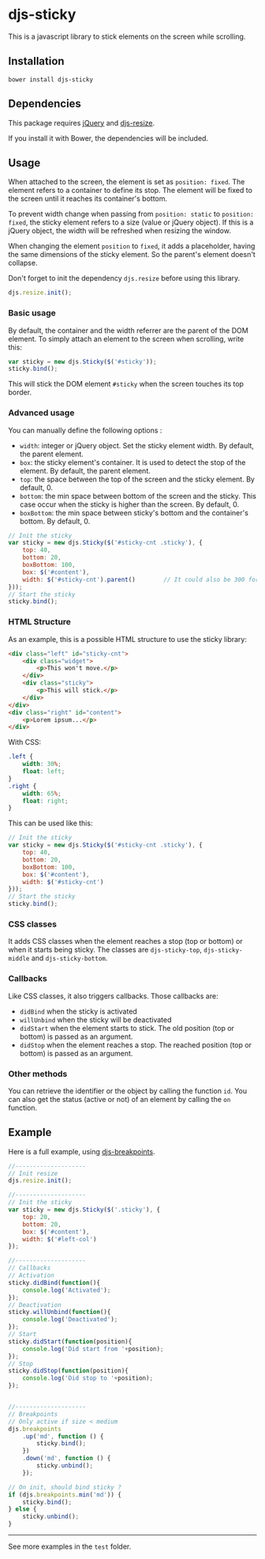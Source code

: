 # djs-sticky

This is a javascript library to stick elements on the screen while scrolling.

## Installation

```
bower install djs-sticky
```

## Dependencies

This package requires [jQuery](http://jquery.com/) and [djs-resize](https://github.com/EdouardDem/djs-resize).

If you install it with Bower, the dependencies will be included.

## Usage

When attached to the screen, the element is set as `position: fixed`.
The element refers to a container to define its stop. The element will be fixed to the screen until it reaches its container's bottom.

To prevent width change when passing from `position: static` to `position: fixed`, the sticky element refers to a size (value or jQuery object).
If this is a jQuery object, the width will be refreshed when resizing the window.

When changing the element `position` to `fixed`, it adds a placeholder, having the same dimensions of the sticky element. So the parent's element doesn't collapse.

Don't forget to init the dependency `djs.resize` before using this library.

```javascript
djs.resize.init();
```

### Basic usage

By default, the container and the width referrer are the parent of the DOM element.
To simply attach an element to the screen when scrolling, write this:

```javascript
var sticky = new djs.Sticky($('#sticky'));
sticky.bind();
```

This will stick the DOM element `#sticky` when the screen touches its top border.

### Advanced usage

You can manually define the following options :

- `width`: integer or jQuery object. Set the sticky element width. By default, the parent element.
- `box`: the sticky element's container. It is used to detect the stop of the element. By default, the parent element.
- `top`: the space between the top of the screen and the sticky element. By default, 0.
- `bottom`: the min space between bottom of the screen and the sticky. This case occur when the sticky is higher than the screen. By default, 0.
- `boxBottom`: the min space between sticky's bottom and the container's bottom. By default, 0.

```javascript
// Init the sticky
var sticky = new djs.Sticky($('#sticky-cnt .sticky'), {
    top: 40,
    bottom: 20,
    boxBottom: 100,
    box: $('#content'),
    width: $('#sticky-cnt').parent()        // It could also be 300 for "300px"
}));
// Start the sticky
sticky.bind();
```

### HTML Structure

As an example, this is a possible HTML structure to use the sticky library:

```html
<div class="left" id="sticky-cnt">
    <div class="widget">
        <p>This won't move.</p>
    </div>
    <div class="sticky">
        <p>This will stick.</p>
    </div>
</div>
<div class="right" id="content">
    <p>Lorem ipsum...</p>
</div>
```

With CSS:

```css
.left {
    width: 30%;
    float: left;
}
.right {
    width: 65%;
    float: right;
}
```

This can be used like this:

```javascript
// Init the sticky
var sticky = new djs.Sticky($('#sticky-cnt .sticky'), {
    top: 40,
    bottom: 20,
    boxBottom: 100,
    box: $('#content'),
    width: $('#sticky-cnt')
}));
// Start the sticky
sticky.bind();
```

### CSS classes

It adds CSS classes when the element reaches a stop (top or bottom) or when it starts being sticky.
The classes are `djs-sticky-top`, `djs-sticky-middle` and `djs-sticky-bottom`.

### Callbacks

Like CSS classes, it also triggers callbacks. Those callbacks are:

- `didBind` when the sticky is activated
- `willUnbind` when the sticky will be deactivated
- `didStart` when the element starts to stick. The old position (top or bottom) is passed as an argument.
- `didStop` when the element reaches a stop. The reached position (top or bottom) is passed as an argument.

### Other methods

You can retrieve the identifier or the object by calling the function `id`.
You can also get the status (active or not) of an element by calling the `on` function.

## Example

Here is a full example, using [djs-breakpoints](https://github.com/EdouardDem/djs-breakpoints).

```javascript
//--------------------
// Init resize
djs.resize.init();

//--------------------
// Init the sticky
var sticky = new djs.Sticky($('.sticky'), {
    top: 20,
    bottom: 20,
    box: $('#content'),
    width: $('#left-col')
});

//--------------------
// Callbacks
// Activation
sticky.didBind(function(){
    console.log('Activated');
});
// Deactivation
sticky.willUnbind(function(){
    console.log('Deactivated');
});
// Start
sticky.didStart(function(position){
    console.log('Did start from '+position);
});
// Stop
sticky.didStop(function(position){
    console.log('Did stop to '+position);
});


//--------------------
// Breakpoints
// Only active if size < medium
djs.breakpoints
    .up('md', function () {
        sticky.bind();
    })
    .down('md', function () {
        sticky.unbind();
    });

// On init, should bind sticky ?
if (djs.breakpoints.min('md')) {
    sticky.bind();
} else {
    sticky.unbind();
}
```

***
See more examples in the `test` folder.

